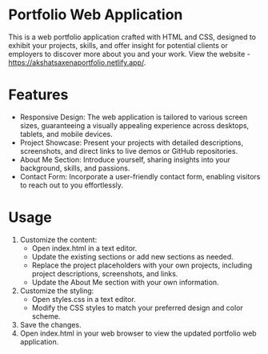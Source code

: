 # Portfolio Web Application


This is a web portfolio application crafted with HTML and CSS, designed to exhibit your projects, skills, and offer insight for potential clients or employers to discover more about you and your work. View the website - https://akshatsaxenaportfolio.netlify.app/.

# Features

- Responsive Design: The web application is tailored to various screen sizes, guaranteeing a visually appealing experience across desktops, tablets, and mobile devices.
- Project Showcase: Present your projects with detailed descriptions, screenshots, and direct links to live demos or GitHub repositories.
- About Me Section: Introduce yourself, sharing insights into your background, skills, and passions.
- Contact Form: Incorporate a user-friendly contact form, enabling visitors to reach out to you effortlessly.

# Usage

1) Customize the content:
    - Open index.html in a text editor.
    - Update the existing sections or add new sections as needed.
    - Replace the project placeholders with your own projects, including project descriptions, screenshots, and links.
    - Update the About Me section with your own information.
2) Customize the styling:
    - Open styles.css in a text editor.
    - Modify the CSS styles to match your preferred design and color scheme.
3) Save the changes.
4) Open index.html in your web browser to view the updated portfolio web application.
